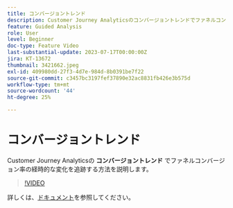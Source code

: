 ```yaml
---
title: コンバージョントレンド
description: Customer Journey Analyticsのコンバージョントレンドでファネルコンバージョン率の経時的な変化を追跡する方法を説明します。
feature: Guided Analysis
role: User
level: Beginner
doc-type: Feature Video
last-substantial-update: 2023-07-17T00:00:00Z
jira: KT-13672
thumbnail: 3421662.jpeg
exl-id: 409980dd-27f3-4d7e-984d-8b0391be7f22
source-git-commit: c3457bc3197fef37890e32ac8831fb426e3b575d
workflow-type: tm+mt
source-wordcount: '44'
ht-degree: 25%

---
```


# コンバージョントレンド

Customer Journey Analyticsの **コンバージョントレンド** でファネルコンバージョン率の経時的な変化を追跡する方法を説明します。

>[!VIDEO](https://video.tv.adobe.com/v/3423489/?learn=on&captions=jpn)

詳しくは、[ドキュメント](https://experienceleague.adobe.com/docs/analytics-platform/using/guided-analysis/funnel/conversion-trends.html?lang=ja)を参照してください。
